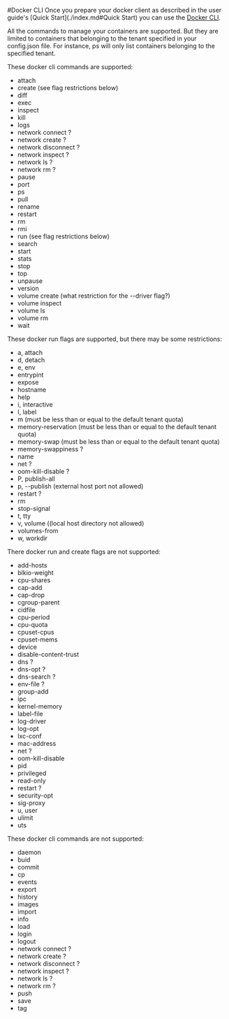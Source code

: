 #Docker CLI
Once you prepare your docker client as described in the user guide's [Quick Start](./index.md#Quick Start) you can use the [Docker CLI](https://docs.docker.com/engine/reference/commandline/cli/).  


All the commands to manage your containers are supported. But they are limited to containers that belonging to the tenant specified in your config.json file.  For instance, ps will only list containers belonging to the specified tenant.

These docker cli commands are supported:

- attach
- create (see flag restrictions below)
- diff
- exec
- inspect
- kill
- logs
- network connect ?
- network create ?
- network disconnect ?
- network inspect ?
- network ls ?
- network rm ?
- pause
- port
- ps
- pull
- rename
- restart
- rm
- rmi
- run (see flag restrictions below)
- search
- start
- stats
- stop
- top
- unpause
- version
- volume create  (what restriction for the --driver flag?)
- volume inspect
- volume ls
- volume rm
- wait

These docker run flags are supported, but there may be some restrictions:

- a, attach
- d, detach
- e, env
- entrypint
- expose
- hostname
- help
- i, interactive
- l, label
- m (must be less than or equal to the default tenant quota)
- memory-reservation (must be less than or equal to the default tenant quota)
- memory-swap (must be less than or equal to the default tenant quota)
- memory-swappiness ?
- name
- net  ?
- oom-kill-disable ?
- P, publish-all
- p, --publish (external host port not allowed)
- restart ?
- rm
- stop-signal
- t, tty
- v, volume ((local host directory not allowed)
- volumes-from
- w, workdir

There docker run and create flags are not supported:

- add-hosts
- blkio-weight
- cpu-shares
- cap-add
- cap-drop
- cgroup-parent
- cidfile
- cpu-period
- cpu-quota
- cpuset-cpus
- cpuset-mems
- device
- disable-content-trust
- dns ?
- dns-opt ?
- dns-search ? 
- env-file ?
- group-add
- ipc
- kernel-memory
- label-file
- log-driver
- log-opt
- lxc-conf
- mac-address
- net ?
- oom-kill-disable
- pid
- privileged
- read-only
- restart ?
- security-opt
- sig-proxy
- u, user 
- ulimit
- uts



These docker cli commands are not supported:

- daemon
- buid
- commit
- cp
- events
- export
- history
- images
- import
- info
- load
- login
- logout
- network connect ?
- network create ?
- network disconnect ?
- network inspect ?
- network ls ?
- network rm ?
- push
- save
- tag